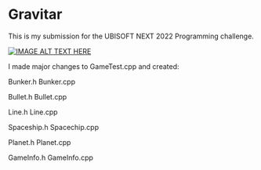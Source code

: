 # Gravitar

This is my submission for the UBISOFT NEXT 2022 Programming challenge.

[![IMAGE ALT TEXT HERE](https://img.youtube.com/vi/7GSnIu4SKuY/0.jpg)](https://www.youtube.com/watch?v=7GSnIu4SKuY)

I made major changes to GameTest.cpp and created:

Bunker.h Bunker.cpp

Bullet.h Bullet.cpp

Line.h Line.cpp

Spaceship.h Spacechip.cpp

Planet.h Planet.cpp

GameInfo.h GameInfo.cpp
